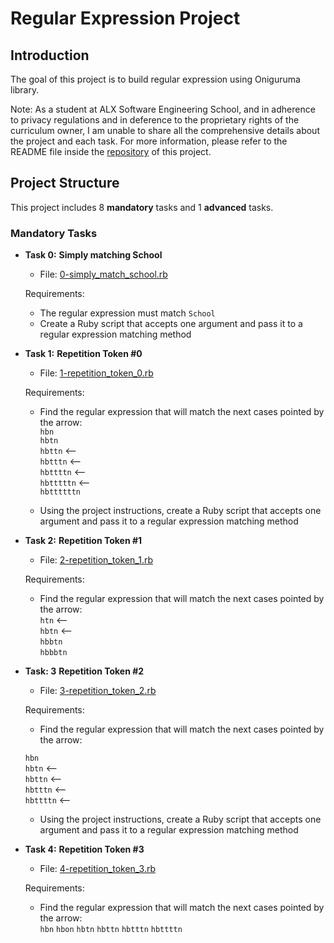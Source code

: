 # Regular Expression Project

## Introduction

The goal of this project is to build regular expression using Oniguruma library.  

Note: As a student at ALX Software Engineering School, and in adherence to privacy regulations and in deference to the proprietary rights of the curriculum owner, I am unable to share all the comprehensive details about the project and each task.
For more information, please refer to the README file inside the [repository](https://github.com/malhaouit/alx-system_engineering-devops/blob/master/README.md) of this project.  

## Project Structure

This project includes 8 **mandatory** tasks and 1 **advanced** tasks.  

### Mandatory Tasks

- **Task 0:** __Simply matching School__  
	+ File: [0-simply_match_school.rb](https://github.com/malhaouit/alx-system_engineering-devops/blob/master/0x06-regular_expressions/0-simply_match_school.rb)  

	Requirements:  
	+ The regular expression must match `School`  
	+ Create a Ruby script that accepts one argument and pass it to a regular expression matching method  

- **Task 1:** __Repetition Token #0__  
	+ File: [1-repetition_token_0.rb](https://github.com/malhaouit/alx-system_engineering-devops/blob/master/0x06-regular_expressions/1-repetition_token_0.rb)  

	Requirements:  
	+ Find the regular expression that will match the next cases pointed by the arrow:  
				`hbn`  
				`hbtn`  
				`hbttn`  <--  
				`hbtttn`  <--  
				`hbttttn`  <--  
				`hbtttttn`  <--  
				`hbttttttn`  

	+ Using the project instructions, create a Ruby script that accepts one argument and pass it to a regular expression matching method  

- **Task 2:** __Repetition Token #1__  
	+ File: [2-repetition_token_1.rb](https://github.com/malhaouit/alx-system_engineering-devops/blob/master/0x06-regular_expressions/2-repetition_token_1.rb)  

	Requirements:  
	+ Find the regular expression that will match the next cases pointed by the arrow:  
	`htn`  <--  
	`hbtn`  <--  
	`hbbtn`  
	`hbbbtn`   

- **Task: 3**  __Repetition Token #2__
	+ File: [3-repetition_token_2.rb](https://github.com/malhaouit/alx-system_engineering-devops/blob/master/0x06-regular_expressions/3-repetition_token_2.rb)  

	Requirements:  
	+ Find the regular expression that will match the next cases pointed by the arrow:  

	`hbn`  
	`hbtn`  <--  
	`hbttn`  <--  
	`hbtttn`  <--  
	`hbttttn`  <--  

	+ Using the project instructions, create a Ruby script that accepts one argument and pass it to a regular expression matching method  

- **Task 4:** __Repetition Token #3__
	+ File: [4-repetition_token_3.rb](https://github.com/malhaouit/alx-system_engineering-devops/blob/master/0x06-regular_expressions/4-repetition_token_3.rb)  

	Requirements:  
	+ Find the regular expression that will match the next cases pointed by the arrow:  
	`hbn`
	`hbon`
	`hbtn`
	`hbttn`
	`hbtttn`
	`hbttttn`
